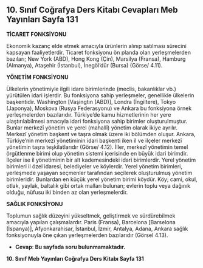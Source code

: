 ## 10. Sınıf Coğrafya Ders Kitabı Cevapları Meb Yayınları Sayfa 131

**TİCARET FONKSİYONU**

Ekonomik kazanç elde etmek amacıyla ürünlerin alınıp satılması sürecini kapsayan faaliyetlerdir. Ticaret fonksiyonu ön planda olan yerleşmelerden bazıları; New York (ABD), Hong Kong (Çin), Marsilya (Fransa), Hamburg (Almanya), Ataşehir (İstanbul), İnegöl’dür (Bursa) (Görse/ 4.11).

**YÖNETİM FONKSİYONU**

Ülkelerin yönetimiyle ilgili idare birimlerinde (meclis, bakanlıklar vb.) yürütülen idari işlerdir. Bu fonksiyona sahip yerleşmeler, genellikle ülkelerin başkentidir. Washington [Vaşingtın (ABD)], Londra (İngiltere), Tokyo (Japonya), Moskova (Rusya Federasyonu) ve Ankara bu fonksiyona örnek yerleşmelerden bazılarıdır. Türkiye’de kamu hizmetlerinin her yere ulaştırılabilmesi amacıyla idari fonksiyona sahip birimler oluşturulmuştur. Bunlar merkezî yönetim ve yerel (mahallî) yönetim olarak ikiye ayrılır. Merkezî yönetim başkent ve taşra olmak üzere iki bölümden oluşur. Ankara, Türkiye’nin merkezî yönetiminin idari başkenti iken il ve ilçeler merkezî yönetimin taşra teşkilatlarıdır (Görse/ 4.12). İller, merkezî yönetimin temel örgütlenme birimi olup yönetim sistemi içerisinde en büyük idari birimdir. İlçeler ise il yönetiminin bir alt kademesindeki idari birimlerdir. Yerel yönetim birimleri il özel idaresi, belediyeler ve köylerdir. Yerel yönetim birimleri, yerleşmede yaşayan seçmenler tarafından seçilerek oluşturulmuş yönetim birimleridir. Bunlardan en küçük yerel yönetim birimi köydür. Köy; cami, okul, otlak, yaylak, baltalık gibi ortak malları bulunan; evlerin toplu veya dağınık olduğu, nüfusu iki binden az olan yerleşmelerdir.

**SAĞLIK FONKSİYONU**

Toplumun sağlık düzeyini yükseltmek, geliştirmek ve sürdürebilmek amacıyla yapılan çalışmalardır. Paris (Fransa), Barcelona [Barselona (İspanya)], Afyonkarahisar, İstanbul, İzmir, Antalya, Adana, Ankara sağlık fonksiyonuyla öne çıkan yerleşmelerden bazılarıdır (Görsel 4.13).

* **Cevap**: **Bu sayfada soru bulunmamaktadır.**

**10. Sınıf Meb Yayınları Coğrafya Ders Kitabı Sayfa 131**